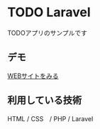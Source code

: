 TODO Laravel
====

TODOアプリのサンプルです

## デモ
[WEBサイトをみる](https://todo-laravel-yuka.herokuapp.com)

## 利用している技術
HTML / CSS　/ PHP / Laravel

